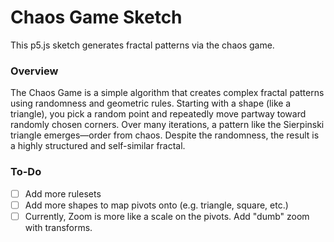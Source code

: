 # Chaos Game Sketch

This p5.js sketch generates fractal patterns via the chaos game.

### Overview

The Chaos Game is a simple algorithm that creates complex fractal patterns using randomness and geometric rules. 
Starting with a shape (like a triangle), you pick a random point and repeatedly move partway toward randomly chosen 
corners. Over many iterations, a pattern like the Sierpinski triangle emerges—order from chaos. Despite the randomness,
the result is a highly structured and self-similar fractal.

### To-Do

- [ ] Add more rulesets
- [ ] Add more shapes to map pivots onto (e.g. triangle, square, etc.)
- [ ] Currently, Zoom is more like a scale on the pivots. Add "dumb" zoom with transforms.
